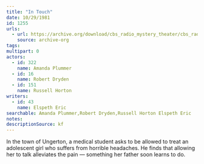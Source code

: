 ```yaml
---
title: "In Touch"
date: 10/29/1981
id: 1255
urls: 
  - url: https://archive.org/download/cbs_radio_mystery_theater/cbs_radio_mystery_theater-1251-1300.zip/cbs_radio_mystery_theater-1251-1300%2Fcbsrmt_1255_in_touch.mp3
    source: archive-org
tags: 
multipart: 0
actors:  
  - id: 322
    name: Amanda Plummer  
  - id: 16
    name: Robert Dryden  
  - id: 151
    name: Russell Horton
writers:  
  - id: 43
    name: Elspeth Eric
searchable: Amanda Plummer,Robert Dryden,Russell Horton Elspeth Eric
notes: 
descriptionSource: kf
---
```

In the town of Ungerton, a medical student asks to be allowed to treat an adolescent girl who suffers from horrible headaches. He finds that allowing her to talk alleviates the pain — something her father soon learns to do.